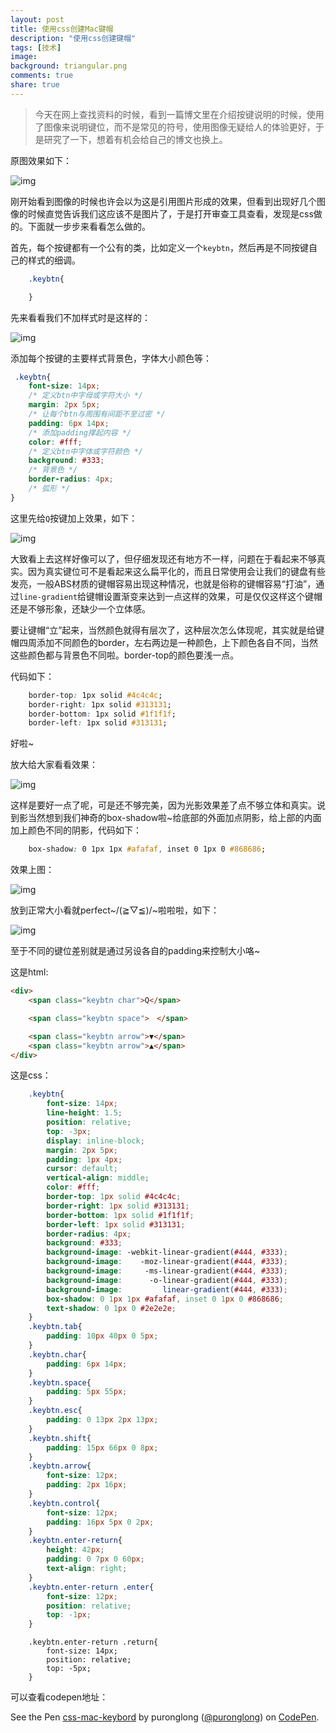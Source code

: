 ```yaml
---
layout: post
title: 使用css创建Mac键帽
description: "使用css创建键帽"
tags: [技术]
image:
background: triangular.png
comments: true
share: true
---
```


> 今天在网上查找资料的时候，看到一篇博文里在介绍按键说明的时候，使用了图像来说明键位，而不是常见的符号，使用图像无疑给人的体验更好，于是研究了一下，想着有机会给自己的博文也换上。

原图效果如下：

![img](/images/article/2016-4-5/1.png)

<!-- more -->

刚开始看到图像的时候也许会以为这是引用图片形成的效果，但看到出现好几个图像的时候直觉告诉我们这应该不是图片了，于是打开审查工具查看，发现是css做的。下面就一步步来看看怎么做的。


首先，每个按键都有一个公有的类，比如定义一个```keybtn```，然后再是不同按键自己的样式的细调。

```css
	.keybtn{

	}
```

先来看看我们不加样式时是这样的：

![img](/images/article/2016-4-5/2.png)

添加每个按键的主要样式背景色，字体大小颜色等：

```css
 .keybtn{
    font-size: 14px;
    /* 定义btn中字母或字符大小 */
    margin: 2px 5px;
    /* 让每个btn与周围有间距不至过密 */
    padding: 6px 14px;
    /* 添加padding撑起内容 */
    color: #fff;
    /* 定义btn中字体或字符颜色 */
    background: #333;
    /* 背景色 */
    border-radius: 4px;
    /* 弧形 */
}
```

这里先给```Q```按键加上效果，如下：

![img](/images/article/2016-4-5/3.png)

大致看上去这样好像可以了，但仔细发现还有地方不一样，问题在于看起来不够真实。因为真实键位可不是看起来这么扁平化的，而且日常使用会让我们的键盘有些发亮，一般ABS材质的键帽容易出现这种情况，也就是俗称的键帽容易“打油”，通过```line-gradient```给键帽设置渐变来达到一点这样的效果，可是仅仅这样这个键帽还是不够形象，还缺少一个立体感。

要让键帽“立”起来，当然颜色就得有层次了，这种层次怎么体现呢，其实就是给键帽四周添加不同颜色的border，左右两边是一种颜色，上下颜色各自不同，当然这些颜色都与背景色不同啦。border-top的颜色要浅一点。

代码如下：

```css
    border-top: 1px solid #4c4c4c;
    border-right: 1px solid #313131;
    border-bottom: 1px solid #1f1f1f;
    border-left: 1px solid #313131;
```

好啦~

放大给大家看看效果：

![img](/images/article/2016-4-5/4.png)

这样是要好一点了呢，可是还不够完美，因为光影效果差了点不够立体和真实。说到影当然想到我们神奇的box-shadow啦~给底部的外面加点阴影，给上部的内面加上颜色不同的阴影，代码如下：

```css
	box-shadow: 0 1px 1px #afafaf, inset 0 1px 0 #868686;
```

效果上图：

![img](/images/article/2016-4-5/5.png)

放到正常大小看就perfect~\/(≧▽≦)/~啦啦啦，如下：

![img](/images/article/2016-4-5/6.png)

至于不同的键位差别就是通过另设各自的padding来控制大小咯~

这是html:

```html
<div>
    <span class="keybtn char">Q</span>

    <span class="keybtn space">　</span>

    <span class="keybtn arrow">▼</span>
    <span class="keybtn arrow">▲</span>
</div>
```

这是css：


```css
    .keybtn{
        font-size: 14px;
        line-height: 1.5;
        position: relative;
        top: -3px;
        display: inline-block;
        margin: 2px 5px;
        padding: 1px 4px;
        cursor: default;
        vertical-align: middle;
        color: #fff;
        border-top: 1px solid #4c4c4c;
        border-right: 1px solid #313131;
        border-bottom: 1px solid #1f1f1f;
        border-left: 1px solid #313131;
        border-radius: 4px;
        background: #333;
        background-image: -webkit-linear-gradient(#444, #333);
        background-image:    -moz-linear-gradient(#444, #333);
        background-image:     -ms-linear-gradient(#444, #333);
        background-image:      -o-linear-gradient(#444, #333);
        background-image:         linear-gradient(#444, #333);
        box-shadow: 0 1px 1px #afafaf, inset 0 1px 0 #868686;
        text-shadow: 0 1px 0 #2e2e2e;
    }
    .keybtn.tab{
        padding: 10px 40px 0 5px;
    }
    .keybtn.char{
        padding: 6px 14px;
    }
    .keybtn.space{
        padding: 5px 55px;
    }
    .keybtn.esc{
        padding: 0 13px 2px 13px;
    }
    .keybtn.shift{
        padding: 15px 66px 0 8px;
    }
    .keybtn.arrow{
        font-size: 12px;
        padding: 2px 16px;
    }
    .keybtn.control{
        font-size: 12px;
        padding: 16px 5px 0 2px;
    }
    .keybtn.enter-return{
        height: 42px;
        padding: 0 7px 0 60px;
        text-align: right;
    }
    .keybtn.enter-return .enter{
        font-size: 12px;
        position: relative;
        top: -1px;
    }
```


```
    .keybtn.enter-return .return{
        font-size: 14px;
        position: relative;
        top: -5px;
    }
 ```

 可以查看codepen地址：

 <p data-height="265" data-theme-id="dark" data-slug-hash="mEKgKL" data-default-tab="result" data-user="puronglong" data-embed-version="2" class="codepen">See the Pen <a href="http://codepen.io/puronglong/pen/mEKgKL/">css-mac-keybord</a> by puronglong (<a href="http://codepen.io/puronglong">@puronglong</a>) on <a href="http://codepen.io">CodePen</a>.</p>
<script async src="//assets.codepen.io/assets/embed/ei.js"></script>